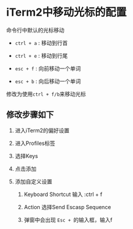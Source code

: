 # iTerm2中移动光标的配置

命令行中默认的光标移动 

* `ctrl + a` : 移动到行首

* `ctrl + e` : 移动到行尾

* `esc + f` : 向前移动一个单词

* `esc + b` : 向后移动一个单词

修改为使用`ctrl + f/b`来移动光标

## 修改步骤如下

1. 进入iTerm2的偏好设置

2. 进入Profiles标签

3. 选择Keys

4. 点击添加

5. 添加自定义设置

	1. Keyboard Shortcut 输入 :ctrl + f 

	2. Action 选择Send Escasp Sequence

	3. 弹窗中会出现 `Esc + `的输入框，输入f 
